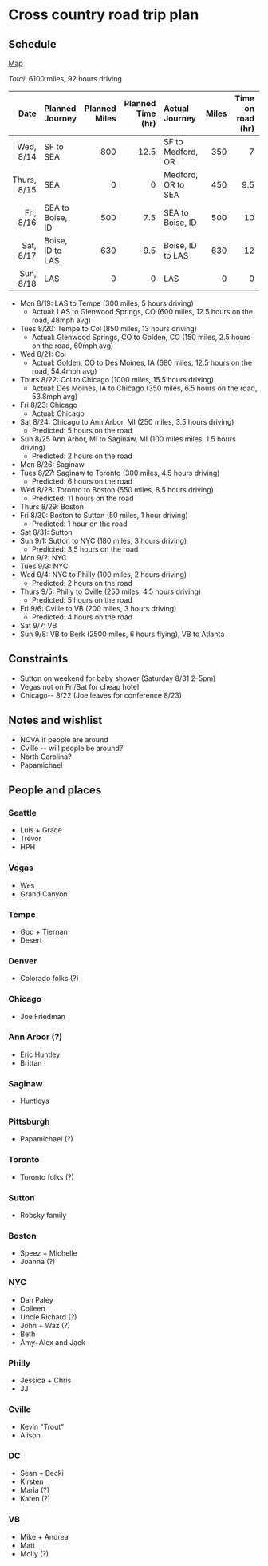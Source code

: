 # Cross country road trip plan

## Schedule

[Map](http://goo.gl/maps/ePE0O)

*Total*: 6100 miles, 92 hours driving


| Date      | Planned Journey | Planned Miles | Planned Time (hr) | Actual Journey    | Miles | Time on road (hr) | Avg Speed (mph) |
| --------: | :-------------- | ------------: | ----------------: | :---------------- | ----: | ----------------: | --------------: |
| Wed, 8/14 | SF to SEA | 800 | 12.5 | SF to Medford, OR | 350 | 7 | 50 |
| Thurs, 8/15 | SEA  | 0 | 0 | Medford, OR to SEA | 450 | 9.5 | 47 |
| Fri, 8/16 | SEA to Boise, ID  | 500 | 7.5 | SEA to Boise, ID | 500 | 10 | 50 |
| Sat, 8/17 | Boise, ID to LAS  | 630 | 9.5 | Boise, ID to LAS | 630 | 12  | 52 |
| Sun, 8/18 | LAS | 0 | 0 | LAS | 0 | 0  | 0 |


* Mon 8/19: LAS to Tempe (300 miles, 5 hours driving)
     * Actual: LAS to Glenwood Springs, CO (600 miles, 12.5 hours on the road, 48mph avg)
* Tues 8/20: Tempe to Col (850 miles, 13 hours driving)
     * Actual: Glenwood Springs, CO to Golden, CO (150 miles, 2.5 hours on the road, 60mph avg) 
* Wed 8/21: Col
     * Actual: Golden, CO to Des Moines, IA (680 miles, 12.5 hours on the road, 54.4mph avg)
* Thurs 8/22: Col to Chicago (1000 miles, 15.5 hours driving)
     * Actual: Des Moines, IA to Chicago (350 miles, 6.5 hours on the road, 53.8mph avg)
* Fri 8/23: Chicago
     * Actual: Chicago
* Sat 8/24: Chicago to Ann Arbor, MI (250 miles, 3.5 hours driving)
     * Predicted: 5 hours on the road
* Sun 8/25 Ann Arbor, MI to Saginaw, MI (100 miles miles, 1.5 hours driving)
     * Predicted: 2 hours on the road
* Mon 8/26: Saginaw
* Tues 8/27: Saginaw to Toronto (300 miles, 4.5 hours driving)
     * Predicted: 6 hours on the road
* Wed 8/28: Toronto to Boston (550 miles, 8.5 hours driving)
     * Predicted: 11 hours on the road
* Thurs 8/29: Boston
* Fri 8/30: Boston to Sutton (50 miles, 1 hour driving)
     * Predicted: 1 hour on the road
* Sat 8/31: Sutton
* Sun 9/1: Sutton to NYC (180 miles, 3 hours driving)
     * Predicted: 3.5 hours on the road
* Mon 9/2: NYC
* Tues 9/3: NYC
* Wed 9/4: NYC to Philly (100 miles, 2 hours driving)
     * Predicted: 2 hours on the road
* Thurs 9/5: Philly to Cville (250 miles, 4.5 hours driving)
     * Predicted: 5 hours on the road
* Fri 9/6: Cville to VB (200 miles, 3 hours driving)
     * Predicted: 4 hours on the road
* Sat 9/7: VB
* Sun 9/8: VB to Berk (2500 miles, 6 hours flying), VB to Atlanta
     

## Constraints
* Sutton on weekend for baby shower (Saturday 8/31 2-5pm)
* Vegas not on Fri/Sat for cheap hotel
* Chicago-- 8/22 (Joe leaves for conference 8/23)


## Notes and wishlist
* NOVA if people are around
* Cville -- will people be around?
* North Carolina?
* Papamichael

## People and places

### Seattle
* Luis + Grace
* Trevor
* HPH

### Vegas
* Wes
* Grand Canyon

### Tempe
* Goo + Tiernan
* Desert

### Denver
* Colorado folks (?)

### Chicago
* Joe Friedman

### Ann Arbor (?)
* Eric Huntley
* Brittan

### Saginaw
* Huntleys

### Pittsburgh
* Papamichael (?)

### Toronto
* Toronto folks (?)

### Sutton
* Robsky family

### Boston
* Speez + Michelle
* Joanna (?)

### NYC
* Dan Paley
* Colleen
* Uncle Richard (?)
* John + Waz (?)
* Beth
* Amy+Alex and Jack

### Philly
* Jessica + Chris
* JJ

### Cville
* Kevin "Trout"
* Alison

### DC
* Sean + Becki
* Kirsten
* Maria (?)
* Karen (?)

### VB 
* Mike + Andrea
* Matt
* Molly (?)



